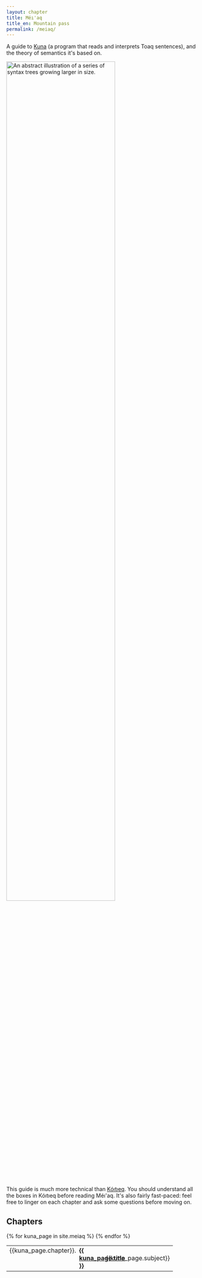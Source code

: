 ```yaml
---
layout: chapter
title: Méı'aq
title_en: Mountain pass
permalink: /meiaq/
---
```


A guide to [Kuna](https://github.com/toaq/kuna) (a program that reads and interprets Toaq sentences), and the theory of semantics it's based on.

<img width="75%" style="margin:auto;" src="./meiaq.svg" alt="An abstract illustration of a series of syntax trees growing larger in size.">


<div class="aside grammar" markdown="1">

This guide is much more technical than [Kóıtıeq](..). You should understand all the boxes in Kóıtıeq before reading Méı'aq. It's also fairly fast-paced: feel free to linger on each chapter and ask some questions before moving on.

</div>

## Chapters

<table class="index"><tbody>
{% for kuna_page in site.meiaq %}
<tr>
  <td style="display:flex;align-items:baseline; width: 15rem;">{{kuna_page.chapter}}.
  <a lang="qtq" style="margin:0 0.5em;" href="{{kuna_page.url | relative_url}}"><b>{{ kuna_page.title }}</b></a>
  <div style="flex:1;border-bottom:2px dotted #8888"></div>
  </td>
  <td style="padding-left: 0.25em;">{{kuna_page.subject}}</td>
</tr>
{% endfor %}
</tbody></table>
